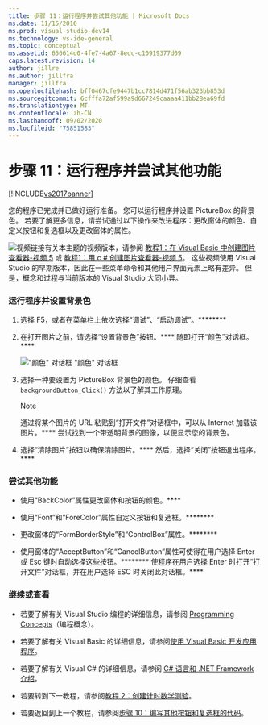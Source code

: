 ```yaml
---
title: 步骤 11：运行程序并尝试其他功能 | Microsoft Docs
ms.date: 11/15/2016
ms.prod: visual-studio-dev14
ms.technology: vs-ide-general
ms.topic: conceptual
ms.assetid: 656614d0-4fe7-4a67-8edc-c10919377d09
caps.latest.revision: 14
author: jillre
ms.author: jillfra
manager: jillfra
ms.openlocfilehash: bff0467cfe9447b1cc7814d471f56ab323bb853d
ms.sourcegitcommit: 6cfffa72af599a9d667249caaaa411bb28ea69fd
ms.translationtype: MT
ms.contentlocale: zh-CN
ms.lasthandoff: 09/02/2020
ms.locfileid: "75851583"
---
```

# <a name="step-11-run-your-program-and-try-other-features"></a>步骤 11：运行程序并尝试其他功能
[!INCLUDE[vs2017banner](../includes/vs2017banner.md)]

您的程序已完成并已做好运行准备。 您可以运行程序并设置 PictureBox 的背景色。 若要了解更多信息，请尝试通过以下操作来改进程序：更改窗体的颜色、自定义按钮和复选框以及更改窗体的属性。

 ![视频链接](../data-tools/media/playvideo.gif "PlayVideo")有关本主题的视频版本，请参阅 [教程1：在 Visual Basic 中创建图片查看器-视频 5](https://msdn.microsoft.com/vbasic/gg315356.aspx) 或 [教程1：用 c # 创建图片查看器-视频 5](https://msdn.microsoft.com/vcsharp/gg278413.aspx)。 这些视频使用 Visual Studio 的早期版本，因此在一些菜单命令和其他用户界面元素上略有差异。 但是，概念和过程与当前版本的 Visual Studio 大同小异。

### <a name="to-run-your-program-and-set-the-background-color"></a>运行程序并设置背景色

1. 选择 F5，或者在菜单栏上依次选择“调试”、“启动调试”。********

2. 在打开图片之前，请选择“设置背景色”按钮。**** 随即打开“颜色”对话框。****

     !["颜色" 对话框](../ide/media/express-colordialog.png "Express_ColorDialog") "颜色" 对话框

3. 选择一种要设置为 PictureBox 背景色的颜色。 仔细查看 `backgroundButton_Click()` 方法以了解其工作原理。

    > [!NOTE]
    > 通过将某个图片的 URL 粘贴到“打开文件”对话框中，可以从 Internet 加载该图片。**** 尝试找到一个带透明背景的图像，以便显示您的背景色。

4. 选择“清除图片”按钮以确保清除图片。**** 然后，选择“关闭”按钮退出程序。****

### <a name="to-try-other-features"></a>尝试其他功能

- 使用“BackColor”属性更改窗体和按钮的颜色。****

- 使用“Font”和“ForeColor”属性自定义按钮和复选框。********

- 更改窗体的“FormBorderStyle”和“ControlBox”属性。********

- 使用窗体的“AcceptButton”和“CancelButton”属性可使得在用户选择 Enter 或 Esc 键时自动选择这些按钮。******** 使程序在用户选择 Enter 时打开“打开文件”对话框，并在用户选择 ESC 时关闭此对话框。****

### <a name="to-continue-or-review"></a>继续或查看

- 若要了解有关 Visual Studio 编程的详细信息，请参阅 [Programming Concepts](https://msdn.microsoft.com/library/65c12cca-af4f-4017-886e-2dbc00a189d6)（编程概念）。

- 若要了解有关 Visual Basic 的详细信息，请参阅[使用 Visual Basic 开发应用程序](https://msdn.microsoft.com/library/1e1c0c81-6d95-4167-a98b-44b1efb6d25f)。

- 若要了解有关 Visual C# 的详细信息，请参阅 [C# 语言和 .NET Framework 介绍](https://msdn.microsoft.com/library/0a2dff4e-cd84-42ff-8141-e89889b24081)。

- 若要转到下一教程，请参阅[教程 2：创建计时数学测验](../ide/tutorial-2-create-a-timed-math-quiz.md)。

- 若要返回到上一个教程，请参阅[步骤 10：编写其他按钮和复选框的代码](../ide/step-10-write-code-for-additional-buttons-and-a-check-box.md)。
